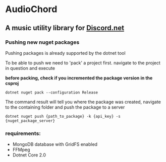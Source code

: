 # AudioChord
## A music utility library for [Discord.net](https://github.com/RogueException/Discord.Net)

### Pushing new nuget packages
Pushing packages is already supported by the dotnet tool

To be able to push we need to 'pack' a project first. navigate to the project in question and execute

**before packing, check if you incremented the package version in the csproj**

```
dotnet nuget pack --configuration Release
```

The command result will tell you where the package was created, navigate to the containing folder and push the package to a server
```
dotnet nuget push {path_to_package} -k {api_key} -s {nuget_package_server}
```

### requirements:
- MongoDB database with GridFS enabled
- FFMpeg 
- Dotnet Core 2.0
